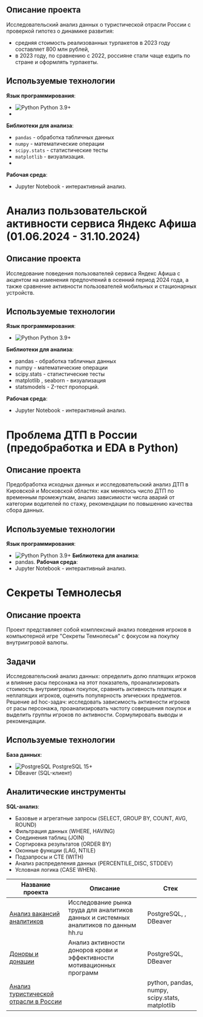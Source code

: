 ## Описание проекта
Исследовательский анализ данных о туристической отрасли России с проверкой гипотез о динамике развития:
- средняя стоимость реализованных турпакетов в 2023 году составляет 800 млн рублей,
- в 2023 году, по сравнению с 2022, россияне стали чаще ездить по стране и оформлять турпакеты.
  
## Используемые технологии

**Язык программирования**:
- <img src="https://img.shields.io/badge/Python-3776AB?style=flat&logo=python&logoColor=white" alt="Python"> Python 3.9+
- 
**Библиотеки для анализа**:
- `pandas` - обработка табличных данных
- `numpy` - математические операции
- `scipy.stats` - статистические тесты
- `matplotlib` - визуализация.
- 
**Рабочая среда**:
- Jupyter Notebook - интерактивный анализ.
  
# Анализ пользовательской активности сервиса Яндекс Афиша (01.06.2024 - 31.10.2024)
## Описание проекта
Исследование поведения пользователей сервиса Яндекс Афиша с акцентом на изменения предпочтений в осенний период 2024 года, а также сравнение активности пользователей мобильных и стационарных устройств.
## Используемые технологии
**Язык программирования**:
- <img src="https://img.shields.io/badge/Python-3776AB?style=flat&logo=python&logoColor=white" alt="Python"> Python 3.9+
  
**Библиотеки для анализа**:
- pandas - обработка табличных данных
- numpy - математические операции
- scipy.stats - статистические тесты
- matplotlib , seaborn - визуализация
- statsmodels - Z-тест пропорций.

**Рабочая среда**:
- Jupyter Notebook - интерактивный анализ.

# Проблема ДТП в России (предобработка и EDA в Python) 
## Описание проекта
Предобработка исходных данных и исследовательский анализ ДТП в Кировской и Московской областях: как менялось число ДТП по временным промежуткам, анализ зависимости числа аварий от категории водителей по стажу, рекомендации по повышению качества сбора данных.
## Используемые технологии
**Язык программирования**:
- <img src="https://img.shields.io/badge/Python-3776AB?style=flat&logo=python&logoColor=white" alt="Python"> Python 3.9+
**Библиотека для анализа**:
- pandas.
**Рабочая среда**:
- Jupyter Notebook - интерактивный анализ.
 
# Секреты Темнолесья
## Описание проекта
Проект представляет собой комплексный анализ поведения игроков в компьютерной игре "Секреты Темнолесья" с фокусом на покупку внутриигровой валюты.
## Задачи
Исследовательский анализ данных: определить долю платящих игроков и влияние расы персонажа на этот показатель, проанализировать стоимость внутриигровых покупок, сравнить активность платящих и неплатящих игроков, оценить популярность эпических предметов.
Решение ad hoc-задач: исследовать зависимость активности игроков от расы персонажа, проанализировать частоту совершения покупок и выделить группы игроков по активности.
Сормулировать выводы и рекомендации.
## Используемые технологии
**База данных**:
- <img src="https://img.shields.io/badge/PostgreSQL-4169E1?style=flat&logo=postgresql&logoColor=white" alt="PostgreSQL"> PostgreSQL 15+
- DBeaver (SQL-клиент)
## Аналитические инструменты
**SQL-анализ**:
- Базовые и агрегатные запросы (SELECT, GROUP BY, COUNT, AVG, ROUND)
- Фильтрация данных (WHERE, HAVING)
- Соединения таблиц (JOIN) 
- Сортировка результатов (ORDER BY)
- Оконные функции (LAG, NTILE)
- Подзапросы и CTE (WITH)
- Анализ распределения данных (PERCENTILE_DISC, STDDEV)
- Условная логика (CASE WHEN).

| Название проекта | Описание | Стек |
|------------------|----------|------|
| [Анализ вакансий аналитиков](https://github.com/DianaPrudnikova89/Practicum_projects/tree/main/Analysis_of_analyst_vacancies_hh.ru) | Исследование рынка труда для аналитиков данных и системных аналитиков по данным hh.ru | PostgreSQL, , DBeaver |
| [Доноры и донации](https://github.com/DianaPrudnikova89/Practicum_projects/tree/main/Donor) | Анализ активности доноров крови и эффективности мотивационных программ | PostgreSQL, DBeaver |  
| [Анализ туристической отрасли в России]() |  |python, pandas, numpy, scipy.stats, matplotlib| 
